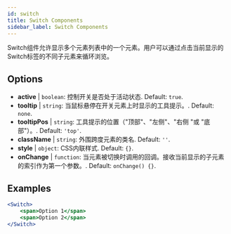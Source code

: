```yaml
---
id: switch
title: Switch Components
sidebar_label: Switch Components
---
```


Switch组件允许显示多个元素列表中的一个元素。用户可以通过点击当前显示的Switch标签的不同子元素来循环浏览。

## Options

* __active__ | `boolean`: 控制开关是否处于活动状态. Default: `true`.
* __tooltip__ | `string`: 当鼠标悬停在开关元素上时显示的工具提示。. Default: `none`.
* __tooltipPos__ | `string`: 工具提示的位置（"顶部"、"左侧"、"右侧 "或 "底部"）。. Default: `'top'`.
* __className__ | `string`: 外围跨度元素的类名. Default: `''`.
* __style__ | `object`: CSS内联样式. Default: `{}`.
* __onChange__ | `function`: 当元素被切换时调用的回调。接收当前显示的子元素的索引作为第一个参数。. Default: `onChange() {}`.


## Examples

```jsx live
<Switch>
    <span>Option 1</span>
    <span>Option 2</span>
</Switch>
```



